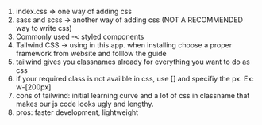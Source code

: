 1. index.css => one way of adding css
2. sass and scss -> another way of adding css (NOT A RECOMMENDED way to write css)
3. Commonly used -< styled components
4. Tailwind CSS -> using in this app. when installing choose a proper framework from website and folllow the guide
5. tailwind gives you classnames already for everything you want to do as css
6. if your required class is not availble in css, use [] and specifiy the px. Ex: w-[200px]
7. cons of tailwind: initial learning curve and a lot of css in classname that makes our js code looks ugly and lengthy.
8. pros: faster development, lightweight
